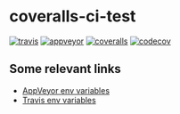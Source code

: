 # coveralls-ci-test

[![travis][travis.svg]][travis.link]
[![appveyor][appveyor.svg]][appveyor.link]
[![coveralls][3]][4]
[![codecov][codecov.svg]][codecov.link]

[travis.svg]: https://travis-ci.org/catdad-experiments/coveralls-ci-test.svg?branch=master
[travis.link]: https://travis-ci.org/catdad-experiments/coveralls-ci-test
[appveyor.svg]: https://ci.appveyor.com/api/projects/status/github/catdad-experiments/coveralls-ci-test?branch=master&svg=true
[appveyor.link]: https://ci.appveyor.com/project/catdad-experiments/coveralls-ci-test

[3]: https://img.shields.io/coveralls/catdad-experiments/coveralls-ci-test.svg
[4]: https://coveralls.io/github/catdad-experiments/coveralls-ci-test?branch=master

[codecov.svg]: https://codecov.io/gh/catdad-experiments/coveralls-ci-test/branch/master/graph/badge.svg
[codecov.link]: https://codecov.io/gh/catdad-experiments/coveralls-ci-test

## Some relevant links

* [AppVeyor env variables](https://www.appveyor.com/docs/environment-variables/)
* [Travis env variables](https://docs.travis-ci.com/user/environment-variables/#Default-Environment-Variables)
